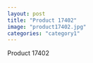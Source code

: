 ```yaml
---
layout: post
title: "Product 17402"
image: "product17402.jpg"
categories: "category1"
---
```

Product 17402
